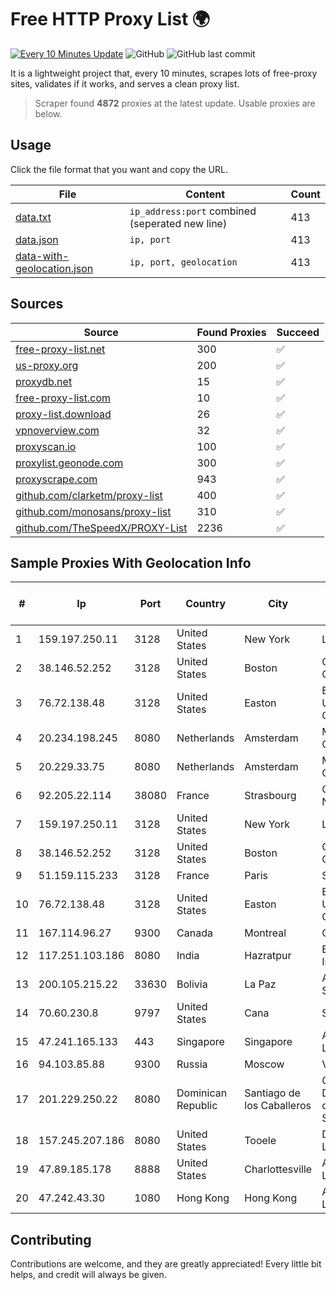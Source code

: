 
# Free HTTP Proxy List 🌍

[![Every 10 Minutes Update](https://github.com/mertguvencli/http-proxy-list/actions/workflows/main.yml/badge.svg?branch=main)](https://github.com/mertguvencli/http-proxy-list/actions/workflows/main.yml)
![GitHub](https://img.shields.io/github/license/mertguvencli/http-proxy-list)
![GitHub last commit](https://img.shields.io/github/last-commit/mertguvencli/http-proxy-list)

It is a lightweight project that, every 10 minutes, scrapes lots of free-proxy sites, validates if it works, and serves a clean proxy list.


> Scraper found **4872** proxies at the latest update. Usable proxies are below.

## Usage

Click the file format that you want and copy the URL.


|File|Content|Count|
|----|-------|-----|
|[data.txt](https://raw.githubusercontent.com/mertguvencli/http-proxy-list/main/proxy-list/data.txt)|`ip_address:port` combined (seperated new line)|413|
|[data.json](https://raw.githubusercontent.com/mertguvencli/http-proxy-list/main/proxy-list/data.json)|`ip, port`|413|
|[data-with-geolocation.json](https://raw.githubusercontent.com/mertguvencli/http-proxy-list/main/proxy-list/data-with-geolocation.json)|`ip, port, geolocation`|413|

## Sources

|Source|Found Proxies|Succeed|
|------|-------------|-------|
|[free-proxy-list.net](https://free-proxy-list.net)|300|✅|
|[us-proxy.org](https://www.us-proxy.org)|200|✅|
|[proxydb.net](http://proxydb.net)|15|✅|
|[free-proxy-list.com](https://free-proxy-list.com/?page=&port=&type%5B%5D=http&type%5B%5D=https&up_time=0&search=Search)|10|✅|
|[proxy-list.download](https://www.proxy-list.download/HTTP)|26|✅|
|[vpnoverview.com](https://vpnoverview.com/privacy/anonymous-browsing/free-proxy-servers)|32|✅|
|[proxyscan.io](https://www.proxyscan.io)|100|✅|
|[proxylist.geonode.com](https://proxylist.geonode.com/api/proxy-list?limit=300&page=1&sort_by=lastChecked&sort_type=desc&protocols=http,https)|300|✅|
|[proxyscrape.com](https://api.proxyscrape.com/v2/?request=displayproxies&protocol=http&timeout=10000&country=all&ssl=all&anonymity=all)|943|✅|
|[github.com/clarketm/proxy-list](https://raw.githubusercontent.com/clarketm/proxy-list/master/proxy-list-raw.txt)|400|✅|
|[github.com/monosans/proxy-list](https://raw.githubusercontent.com/monosans/proxy-list/main/proxies/http.txt)|310|✅|
|[github.com/TheSpeedX/PROXY-List](https://raw.githubusercontent.com/TheSpeedX/PROXY-List/master/http.txt)|2236|✅|


## Sample Proxies With Geolocation Info

|#|Ip|Port|Country|City|Internet Service Provider|
|-|--|----|-------|----|-------------------------|
|1|159.197.250.11|3128|United States|New York|LAKSH|
|2|38.146.52.252|3128|United States|Boston|Charles River Operation|
|3|76.72.138.48|3128|United States|Easton|Easton Utilities Commission|
|4|20.234.198.245|8080|Netherlands|Amsterdam|Microsoft Corporation|
|5|20.229.33.75|8080|Netherlands|Amsterdam|Microsoft Corporation|
|6|92.205.22.114|38080|France|Strasbourg|GD MASS Network|
|7|159.197.250.11|3128|United States|New York|LAKSH|
|8|38.146.52.252|3128|United States|Boston|Charles River Operation|
|9|51.159.115.233|3128|France|Paris|SCALEWAY|
|10|76.72.138.48|3128|United States|Easton|Easton Utilities Commission|
|11|167.114.96.27|9300|Canada|Montreal|OVH SAS|
|12|117.251.103.186|8080|India|Hazratpur|BSNL Internet|
|13|200.105.215.22|33630|Bolivia|La Paz|AXS Bolivia S. A.|
|14|70.60.230.8|9797|United States|Cana|Spectrum|
|15|47.241.165.133|443|Singapore|Singapore|Alibaba.com LLC|
|16|94.103.85.88|9300|Russia|Moscow|VDSINA|
|17|201.229.250.22|8080|Dominican Republic|Santiago de los Caballeros|Compañía Dominicana de Teléfonos S. A.|
|18|157.245.207.186|8080|United States|Tooele|DigitalOcean, LLC|
|19|47.89.185.178|8888|United States|Charlottesville|Alibaba.com LLC|
|20|47.242.43.30|1080|Hong Kong|Hong Kong|Alibaba.com LLC|



## Contributing

Contributions are welcome, and they are greatly appreciated! Every
little bit helps, and credit will always be given.


